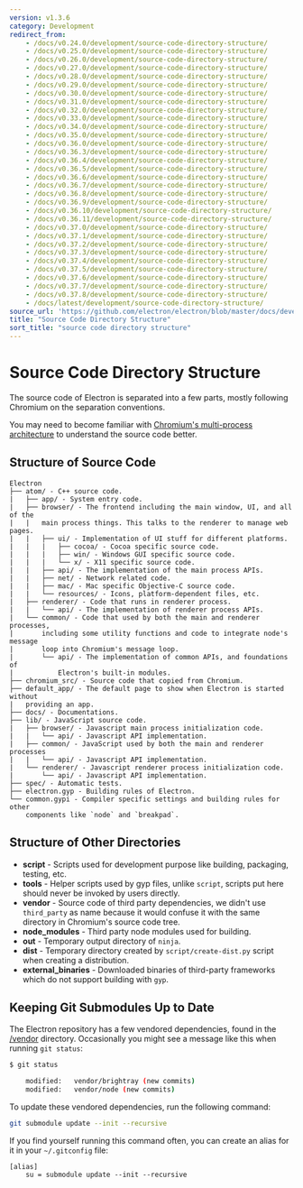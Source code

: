 ```yaml
---
version: v1.3.6
category: Development
redirect_from:
    - /docs/v0.24.0/development/source-code-directory-structure/
    - /docs/v0.25.0/development/source-code-directory-structure/
    - /docs/v0.26.0/development/source-code-directory-structure/
    - /docs/v0.27.0/development/source-code-directory-structure/
    - /docs/v0.28.0/development/source-code-directory-structure/
    - /docs/v0.29.0/development/source-code-directory-structure/
    - /docs/v0.30.0/development/source-code-directory-structure/
    - /docs/v0.31.0/development/source-code-directory-structure/
    - /docs/v0.32.0/development/source-code-directory-structure/
    - /docs/v0.33.0/development/source-code-directory-structure/
    - /docs/v0.34.0/development/source-code-directory-structure/
    - /docs/v0.35.0/development/source-code-directory-structure/
    - /docs/v0.36.0/development/source-code-directory-structure/
    - /docs/v0.36.3/development/source-code-directory-structure/
    - /docs/v0.36.4/development/source-code-directory-structure/
    - /docs/v0.36.5/development/source-code-directory-structure/
    - /docs/v0.36.6/development/source-code-directory-structure/
    - /docs/v0.36.7/development/source-code-directory-structure/
    - /docs/v0.36.8/development/source-code-directory-structure/
    - /docs/v0.36.9/development/source-code-directory-structure/
    - /docs/v0.36.10/development/source-code-directory-structure/
    - /docs/v0.36.11/development/source-code-directory-structure/
    - /docs/v0.37.0/development/source-code-directory-structure/
    - /docs/v0.37.1/development/source-code-directory-structure/
    - /docs/v0.37.2/development/source-code-directory-structure/
    - /docs/v0.37.3/development/source-code-directory-structure/
    - /docs/v0.37.4/development/source-code-directory-structure/
    - /docs/v0.37.5/development/source-code-directory-structure/
    - /docs/v0.37.6/development/source-code-directory-structure/
    - /docs/v0.37.7/development/source-code-directory-structure/
    - /docs/v0.37.8/development/source-code-directory-structure/
    - /docs/latest/development/source-code-directory-structure/
source_url: 'https://github.com/electron/electron/blob/master/docs/development/source-code-directory-structure.md'
title: "Source Code Directory Structure"
sort_title: "source code directory structure"
---
```


# Source Code Directory Structure

The source code of Electron is separated into a few parts, mostly
following Chromium on the separation conventions.

You may need to become familiar with [Chromium's multi-process
architecture](http://dev.chromium.org/developers/design-documents/multi-process-architecture)
to understand the source code better.

## Structure of Source Code

```
Electron
├── atom/ - C++ source code.
|   ├── app/ - System entry code.
|   ├── browser/ - The frontend including the main window, UI, and all of the
|   |   main process things. This talks to the renderer to manage web pages.
|   |   ├── ui/ - Implementation of UI stuff for different platforms.
|   |   |   ├── cocoa/ - Cocoa specific source code.
|   |   |   ├── win/ - Windows GUI specific source code.
|   |   |   └── x/ - X11 specific source code.
|   |   ├── api/ - The implementation of the main process APIs.
|   |   ├── net/ - Network related code.
|   |   ├── mac/ - Mac specific Objective-C source code.
|   |   └── resources/ - Icons, platform-dependent files, etc.
|   ├── renderer/ - Code that runs in renderer process.
|   |   └── api/ - The implementation of renderer process APIs.
|   └── common/ - Code that used by both the main and renderer processes,
|       including some utility functions and code to integrate node's message
|       loop into Chromium's message loop.
|       └── api/ - The implementation of common APIs, and foundations of
|           Electron's built-in modules.
├── chromium_src/ - Source code that copied from Chromium.
├── default_app/ - The default page to show when Electron is started without
|   providing an app.
├── docs/ - Documentations.
├── lib/ - JavaScript source code.
|   ├── browser/ - Javascript main process initialization code.
|   |   └── api/ - Javascript API implementation.
|   ├── common/ - JavaScript used by both the main and renderer processes
|   |   └── api/ - Javascript API implementation.
|   └── renderer/ - Javascript renderer process initialization code.
|       └── api/ - Javascript API implementation.
├── spec/ - Automatic tests.
├── electron.gyp - Building rules of Electron.
└── common.gypi - Compiler specific settings and building rules for other
    components like `node` and `breakpad`.
```

## Structure of Other Directories

* **script** - Scripts used for development purpose like building, packaging,
  testing, etc.
* **tools** - Helper scripts used by gyp files, unlike `script`, scripts put
  here should never be invoked by users directly.
* **vendor** - Source code of third party dependencies, we didn't use
  `third_party` as name because it would confuse it with the same directory in
  Chromium's source code tree.
* **node_modules** - Third party node modules used for building.
* **out** - Temporary output directory of `ninja`.
* **dist** - Temporary directory created by `script/create-dist.py` script
  when creating a distribution.
* **external_binaries** - Downloaded binaries of third-party frameworks which
  do not support building with `gyp`.

## Keeping Git Submodules Up to Date

The Electron repository has a few vendored dependencies, found in the
[/vendor][vendor] directory. Occasionally you might see a message like this
when running `git status`:

```sh
$ git status

	modified:   vendor/brightray (new commits)
	modified:   vendor/node (new commits)
```

To update these vendored dependencies, run the following command:

```sh
git submodule update --init --recursive
```

If you find yourself running this command often, you can create an alias for it
in your `~/.gitconfig` file:

```
[alias]
	su = submodule update --init --recursive
```

[vendor]: https://github.com/electron/electron/tree/master/vendor
